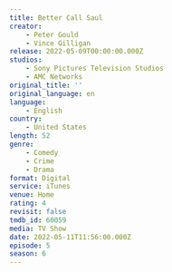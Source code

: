 ```yaml
---
title: Better Call Saul
creator:
    - Peter Gould
    - Vince Gilligan
release: 2022-05-09T00:00:00.000Z
studios:
    - Sony Pictures Television Studios
    - AMC Networks
original_title: ''
original_language: en
language:
    - English
country:
    - United States
length: 52
genre:
    - Comedy
    - Crime
    - Drama
format: Digital
service: iTunes
venue: Home
rating: 4
revisit: false
tmdb_id: 60059
media: TV Show
date: 2022-05-11T11:56:00.000Z
episode: 5
season: 6
---
```


